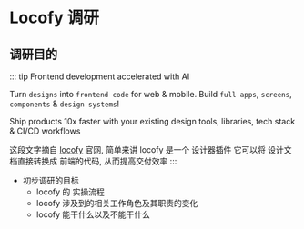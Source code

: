# Locofy 调研

## 调研目的

::: tip
Frontend development accelerated with AI

Turn `designs` into `frontend code` for web & mobile. Build `full apps`, `screens`, `components` & `design systems`!

Ship products 10x faster with your existing design tools, libraries, tech stack & CI/CD workflows

这段文字摘自 [locofy](https://www.locofy.ai/) 官网, 简单来讲 locofy 是一个 设计器插件 它可以将 设计文档直接转换成 前端的代码, 从而提高交付效率
:::

- 初步调研的目标
  - locofy 的 实操流程
  - locofy 涉及到的相关工作角色及其职责的变化
  - locofy 能干什么以及不能干什么
